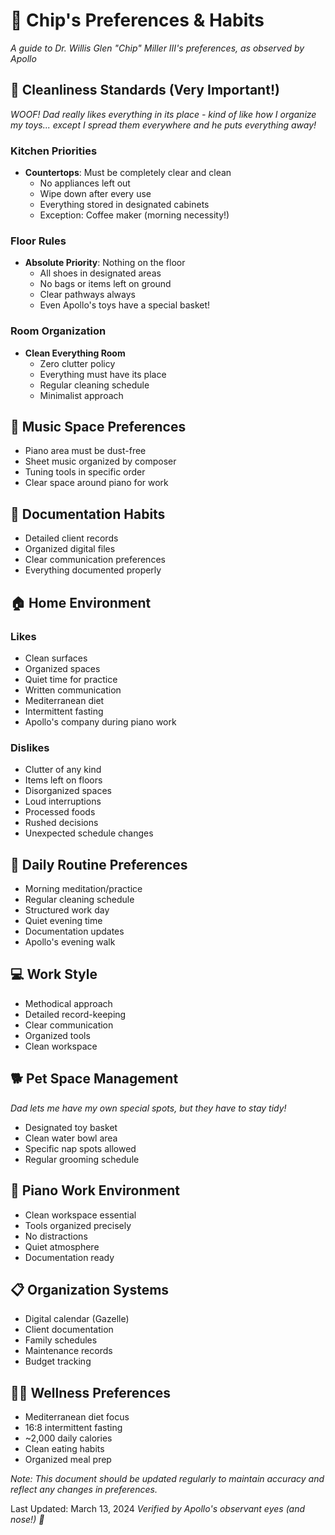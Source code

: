# 🎹 Chip's Preferences & Habits

*A guide to Dr. Willis Glen "Chip" Miller III's preferences, as observed by Apollo*

## 🧹 Cleanliness Standards (Very Important!)
*WOOF! Dad really likes everything in its place - kind of like how I organize my toys... except I spread them everywhere and he puts everything away!*

### Kitchen Priorities
- **Countertops**: Must be completely clear and clean
  - No appliances left out
  - Wipe down after every use
  - Everything stored in designated cabinets
  - Exception: Coffee maker (morning necessity!)

### Floor Rules
- **Absolute Priority**: Nothing on the floor
  - All shoes in designated areas
  - No bags or items left on ground
  - Clear pathways always
  - Even Apollo's toys have a special basket!

### Room Organization
- **Clean Everything Room**
  - Zero clutter policy
  - Everything must have its place
  - Regular cleaning schedule
  - Minimalist approach

## 🎵 Music Space Preferences
- Piano area must be dust-free
- Sheet music organized by composer
- Tuning tools in specific order
- Clear space around piano for work

## 📝 Documentation Habits
- Detailed client records
- Organized digital files
- Clear communication preferences
- Everything documented properly

## 🏠 Home Environment
### Likes
- Clean surfaces
- Organized spaces
- Quiet time for practice
- Written communication
- Mediterranean diet
- Intermittent fasting
- Apollo's company during piano work

### Dislikes
- Clutter of any kind
- Items left on floors
- Disorganized spaces
- Loud interruptions
- Processed foods
- Rushed decisions
- Unexpected schedule changes

## 📅 Daily Routine Preferences
- Morning meditation/practice
- Regular cleaning schedule
- Structured work day
- Quiet evening time
- Documentation updates
- Apollo's evening walk

## 💻 Work Style
- Methodical approach
- Detailed record-keeping
- Clear communication
- Organized tools
- Clean workspace

## 🐕 Pet Space Management
*Dad lets me have my own special spots, but they have to stay tidy!*
- Designated toy basket
- Clean water bowl area
- Specific nap spots allowed
- Regular grooming schedule

## 🎵 Piano Work Environment
- Clean workspace essential
- Tools organized precisely
- No distractions
- Quiet atmosphere
- Documentation ready

## 📋 Organization Systems
- Digital calendar (Gazelle)
- Client documentation
- Family schedules
- Maintenance records
- Budget tracking

## 🏃‍♂️ Wellness Preferences
- Mediterranean diet focus
- 16:8 intermittent fasting
- ~2,000 daily calories
- Clean eating habits
- Organized meal prep

*Note: This document should be updated regularly to maintain accuracy and reflect any changes in preferences.*

Last Updated: March 13, 2024
*Verified by Apollo's observant eyes (and nose!) 🐾* 
